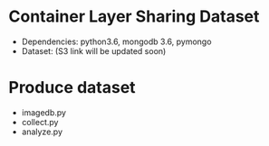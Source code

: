 # Container Layer Sharing Dataset

- Dependencies: python3.6, mongodb 3.6, pymongo
- Dataset: (S3 link will be updated soon)

Produce dataset
==

- imagedb.py
- collect.py
- analyze.py